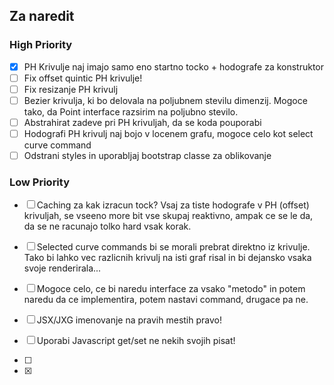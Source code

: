 ## Za naredit

### High Priority

- [x] PH Krivulje naj imajo samo eno startno tocko + hodografe za konstruktor
- [ ] Fix offset quintic PH krivulje!
- [ ] Fix resizanje PH krivulj
- [ ] Bezier krivulja, ki bo delovala na poljubnem stevilu dimenzij. Mogoce tako, da Point interface razsirim na
  poljubno stevilo.
- [ ] Abstrahirat zadeve pri PH krivuljah, da se koda pouporabi
- [ ] Hodografi PH krivulj naj bojo v locenem grafu, mogoce celo kot select curve command
- [ ] Odstrani styles in uporabljaj bootstrap classe za oblikovanje

### Low Priority

- [ ] Caching za kak izracun tock? Vsaj za tiste hodografe v PH (offset) krivuljah, se vseeno more bit vse skupaj
  reaktivno, ampak ce se le da, da se ne racunajo tolko hard vsak korak.
- [ ] Selected curve commands bi se morali prebrat direktno iz krivulje. Tako bi lahko vec razlicnih krivulj na isti
  graf risal in bi dejansko vsaka svoje renderirala...
- [ ] Mogoce celo, ce bi naredu interface za vsako "metodo" in potem naredu da ce implementira, potem nastavi command,
  drugace pa ne.
- [ ] JSX/JXG imenovanje na pravih mestih pravo!
- [ ] Uporabi Javascript get/set ne nekih svojih pisat!

- [ ] 
- [x]